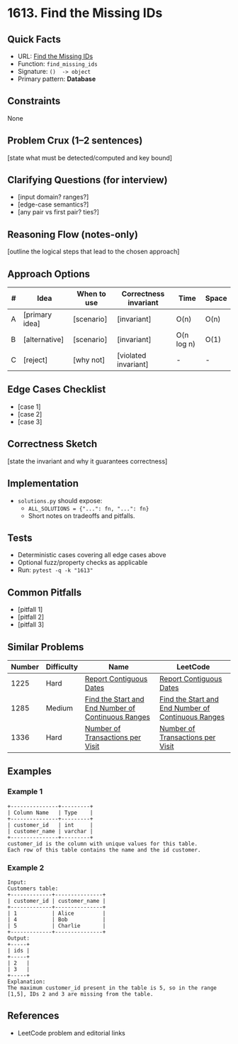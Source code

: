 # 1613. Find the Missing IDs

## Quick Facts

- URL: [Find the Missing IDs](https://leetcode.com/problems/find-the-missing-ids/)
- Function: `find_missing_ids`
- Signature: `()  -> object`
- Primary pattern: **Database**

## Constraints

None

## Problem Crux (1–2 sentences)

[state what must be detected/computed and key bound]

## Clarifying Questions (for interview)

- [input domain? ranges?]
- [edge-case semantics?]
- [any pair vs first pair? ties?]

## Reasoning Flow (notes-only)

[outline the logical steps that lead to the chosen approach]

## Approach Options

| # | Idea | When to use | Correctness invariant | Time | Space |
|---|------|-------------|-----------------------|------|-------|
| A | [primary idea] | [scenario] | [invariant] | O(n) | O(n) |
| B | [alternative] | [scenario] | [invariant] | O(n log n) | O(1) |
| C | [reject] | [why not] | [violated invariant] | - | - |

## Edge Cases Checklist

- [case 1]
- [case 2]
- [case 3]

## Correctness Sketch

[state the invariant and why it guarantees correctness]

## Implementation

- `solutions.py` should expose:
  - `ALL_SOLUTIONS = {"...": fn, "...": fn}`
  - Short notes on tradeoffs and pitfalls.

## Tests

- Deterministic cases covering all edge cases above
- Optional fuzz/property checks as applicable
- Run: `pytest -q -k "1613"`

## Common Pitfalls

- [pitfall 1]
- [pitfall 2]
- [pitfall 3]

## Similar Problems

| Number | Difficulty | Name | LeetCode |
|---|---|---|---|
| 1225 | Hard | [Report Contiguous Dates](../1225-report-contiguous-dates/readme.md) | [Report Contiguous Dates](https://leetcode.com/problems/report-contiguous-dates/) |
| 1285 | Medium | [Find the Start and End Number of Continuous Ranges](../1285-find-the-start-and-end-number-of-continuous-ranges/readme.md) | [Find the Start and End Number of Continuous Ranges](https://leetcode.com/problems/find-the-start-and-end-number-of-continuous-ranges/) |
| 1336 | Hard | [Number of Transactions per Visit](../1336-number-of-transactions-per-visit/readme.md) | [Number of Transactions per Visit](https://leetcode.com/problems/number-of-transactions-per-visit/) |

## Examples

### Example 1

```text
+---------------+---------+
| Column Name   | Type    |
+---------------+---------+
| customer_id   | int     |
| customer_name | varchar |
+---------------+---------+
customer_id is the column with unique values for this table.
Each row of this table contains the name and the id customer.
```

### Example 2

```text
Input:
Customers table:
+-------------+---------------+
| customer_id | customer_name |
+-------------+---------------+
| 1           | Alice         |
| 4           | Bob           |
| 5           | Charlie       |
+-------------+---------------+
Output:
+-----+
| ids |
+-----+
| 2   |
| 3   |
+-----+
Explanation:
The maximum customer_id present in the table is 5, so in the range [1,5], IDs 2 and 3 are missing from the table.
```

## References

- LeetCode problem and editorial links
